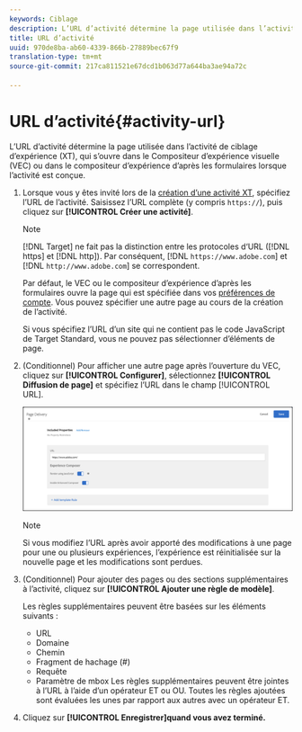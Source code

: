 ```yaml
---
keywords: Ciblage
description: L’URL d’activité détermine la page utilisée dans l’activité de ciblage d’expérience, qui s’ouvre dans le Compositeur d’expérience visuelle (VEC) ou le compositeur d’expérience d’après les formulaires Adobe Target lorsque l’activité est conçue.
title: URL d’activité
uuid: 970de8ba-ab60-4339-866b-27889bec67f9
translation-type: tm+mt
source-git-commit: 217ca811521e67dcd1b063d77a644ba3ae94a72c

---
```



# URL d’activité{#activity-url}

L’URL d’activité détermine la page utilisée dans l’activité de ciblage d’expérience (XT), qui s’ouvre dans le Compositeur d’expérience visuelle (VEC) ou dans le compositeur d’expérience d’après les formulaires lorsque l’activité est conçue.

1. Lorsque vous y êtes invité lors de la [création d’une activité XT](/help/c-activities/t-experience-target/t-xt-create/xt-create.md), spécifiez l’URL de l’activité. Saisissez l’URL complète (y compris `https://`), puis cliquez sur **[!UICONTROL Créer une activité]**.

   >[!NOTE]
   >
   >[!DNL Target] ne fait pas la distinction entre les protocoles d‘URL ([!DNL https] et [!DNL http]). Par conséquent, [!DNL `https://www.adobe.com`] et [!DNL `http://www.adobe.com`] se correspondent.
   >
   >Par défaut, le VEC ou le compositeur d’expérience d’après les formulaires ouvre la page qui est spécifiée dans vos [préférences de compte](/help/administrating-target/r-target-account-preferences/target-account-preferences.md). Vous pouvez spécifier une autre page au cours de la création de l’activité.
   >
   >Si vous spécifiez l’URL d’un site qui ne contient pas le code JavaScript de Target Standard, vous ne pouvez pas sélectionner d’éléments de page.

1. (Conditionnel) Pour afficher une autre page après l’ouverture du VEC, cliquez sur **[!UICONTROL Configurer]**, sélectionnez **[!UICONTROL Diffusion de page]** et spécifiez l’URL dans le champ [!UICONTROL URL].

   ![Boîte de dialogue Diffusion de page](/help/c-activities/t-experience-target/t-xt-create/assets/url-config-new.png)

   >[!NOTE]
   >
   >Si vous modifiez l’URL après avoir apporté des modifications à une page pour une ou plusieurs expériences, l’expérience est réinitialisée sur la nouvelle page et les modifications sont perdues.

1. (Conditionnel) Pour ajouter des pages ou des sections supplémentaires à l’activité, cliquez sur **[!UICONTROL Ajouter une règle de modèle]**.

   Les règles supplémentaires peuvent être basées sur les éléments suivants :

   * URL
   * Domaine
   * Chemin
   * Fragment de hachage (#)
   * Requête
   * Paramètre de mbox
   Les règles supplémentaires peuvent être jointes à l’URL à l’aide d’un opérateur ET ou OU. Toutes les règles ajoutées sont évaluées les unes par rapport aux autres avec un opérateur ET.

1. Cliquez sur **[!UICONTROL Enregistrer]quand vous avez terminé.**